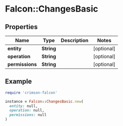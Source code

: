 # Falcon::ChangesBasic

## Properties

| Name | Type | Description | Notes |
| ---- | ---- | ----------- | ----- |
| **entity** | **String** |  | [optional] |
| **operation** | **String** |  | [optional] |
| **permissions** | **String** |  | [optional] |

## Example

```ruby
require 'crimson-falcon'

instance = Falcon::ChangesBasic.new(
  entity: null,
  operation: null,
  permissions: null
)
```

